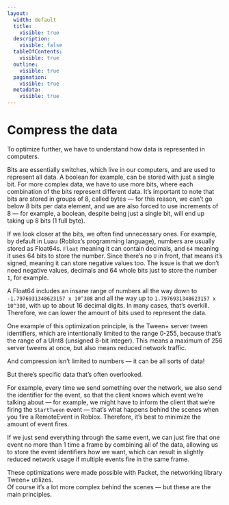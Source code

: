 ```yaml
---
layout:
  width: default
  title:
    visible: true
  description:
    visible: false
  tableOfContents:
    visible: true
  outline:
    visible: true
  pagination:
    visible: true
  metadata:
    visible: true
---
```


# Compress the data

To optimize further, we have to understand how data is represented in computers.

Bits are essentially switches, which live in our computers, and are used to represent all data. A boolean for example, can be stored with just a single bit. For more complex data, we have to use more bits, where each combination of the bits represent different data. It’s important to note that bits are stored in groups of 8, called bytes — for this reason, we can’t go below 8 bits per data element, and we are also forced to use increments of 8 — for example, a boolean, despite being just a single bit, will end up taking up 8 bits (1 full byte).

If we look closer at the bits, we often find unnecessary ones. For example, by default in Luau (Roblox’s programming language), numbers are usually stored as Float64s. `Float` meaning it can contain decimals, and `64` meaning it uses 64 bits to store the number. Since there’s no `U` in front, that means it’s signed, meaning it can store negative values too. The issue is that we don’t need negative values, decimals and 64 whole bits just to store the number `1`, for example.

A Float64 includes an insane range of numbers all the way down to `-1.7976931348623157 x 10^308` and all the way up to `1.7976931348623157 x 10^308`, with up to about 16 decimal digits. In many cases, that’s overkill. Therefore, we can lower the amount of bits used to represent the data.

One example of this optimization principle, is the Tween+ server tween identifiers, which are intentionally limited to the range 0-255, because that’s the range of a UInt8 (unsigned 8-bit integer). This means a maximum of 256 server tweens at once, but also means reduced network traffic.

And compression isn’t limited to numbers — it can be all sorts of data!



But there’s specific data that’s often overlooked.

For example, every time we send something over the network, we also send the identifier for the event, so that the client knows which event we’re talking about — for example, we might have to inform the client that we’re firing the `StartTween` event — that’s what happens behind the scenes when you fire a RemoteEvent in Roblox. Therefore, it’s best to minimize the amount of event fires.

If we just send everything through the same event, we can just fire that one event no more than 1 time a frame by combining all of the data, allowing us to store the event identifiers how we want, which can result in slightly reduced network usage if multiple events fire in the same frame.



These optimizations were made possible with Packet, the networking library Tween+ utilizes.\
Of course it’s a lot more complex behind the scenes — but these are the main principles.
